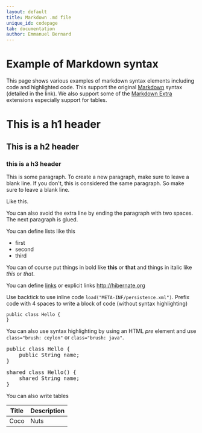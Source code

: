 ```yaml
---
layout: default
title: Markdown .md file
unique_id: codepage
tab: documentation
author: Emmanuel Bernard
---
```

# Example of Markdown syntax

This page shows various examples of markdown syntax elements including code 
and highlighted code. This support the original 
[Markdown](http://daringfireball.net/projects/markdown/) 
syntax (detailed in the link). We also support some of 
the [Markdown Extra](http://michelf.com/projects/php-markdown/extra/)
extensions especially support for tables.


This is a h1 header
===================

This is a h2 header
-------------------

### this is a h3 header

This is some paragraph. To create a new paragraph, make sure to leave 
a blank line. 
If you don't, this is considered the same paragraph. So make sure
to leave a blank line.

Like this.

You can also avoid the extra line by ending the paragraph with two spaces.  
The next paragraph is glued.

You can define lists like this

* first
* second
* third

You can of course put things in bold like __this__ or **that** and things in 
italic like _this_ or *that*.

You can define [links](http://hibernate.org) or explicit links 
<http://hibernate.org>

Use backtick to use inline code `load("META-INF/persistence.xml")`.
Prefix code with 4 spaces to write a block of code (without syntax highlighting)

    public class Hello {
    }
  
You can also use syntax highlighting by using an HTML *pre* element
and use `class="brush: ceylon"` or `class="brush: java"`.

<pre class="brush: java">
public class Hello {
    public String name;
}
</pre>

<pre class="brush: ceylon">
shared class Hello() {
    shared String name;
}
</pre>

You can also write tables

|Title|Description|
|-----|-----------|
|Coco|Nuts|
  